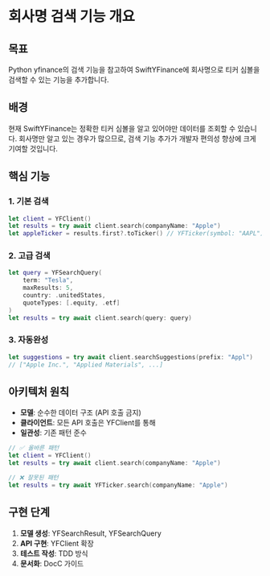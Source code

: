 # 회사명 검색 기능 개요

## 목표
Python yfinance의 검색 기능을 참고하여 SwiftYFinance에 회사명으로 티커 심볼을 검색할 수 있는 기능을 추가합니다.

## 배경
현재 SwiftYFinance는 정확한 티커 심볼을 알고 있어야만 데이터를 조회할 수 있습니다. 회사명만 알고 있는 경우가 많으므로, 검색 기능 추가가 개발자 편의성 향상에 크게 기여할 것입니다.

## 핵심 기능

### 1. 기본 검색
```swift
let client = YFClient()
let results = try await client.search(companyName: "Apple")
let appleTicker = results.first?.toTicker() // YFTicker(symbol: "AAPL")
```

### 2. 고급 검색  
```swift
let query = YFSearchQuery(
    term: "Tesla",
    maxResults: 5,
    country: .unitedStates,
    quoteTypes: [.equity, .etf]
)
let results = try await client.search(query: query)
```

### 3. 자동완성
```swift
let suggestions = try await client.searchSuggestions(prefix: "Appl")
// ["Apple Inc.", "Applied Materials", ...]
```

## 아키텍처 원칙
- **모델**: 순수한 데이터 구조 (API 호출 금지)
- **클라이언트**: 모든 API 호출은 YFClient를 통해
- **일관성**: 기존 패턴 준수

```swift
// ✅ 올바른 패턴
let client = YFClient()
let results = try await client.search(companyName: "Apple")

// ❌ 잘못된 패턴  
let results = try await YFTicker.search(companyName: "Apple")
```

## 구현 단계
1. **모델 생성**: YFSearchResult, YFSearchQuery
2. **API 구현**: YFClient 확장
3. **테스트 작성**: TDD 방식
4. **문서화**: DocC 가이드